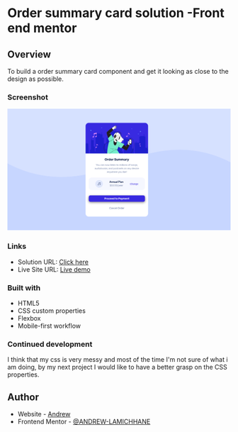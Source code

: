 # Order summary card solution -Front end mentor

## Overview

To build a order summary card component and get it looking as close to the design as possible.

### Screenshot

![](./images/Desktop-preview.png) 




### Links

- Solution URL: [Click here](https://www.frontendmentor.io/solutions/order-component-using-basic-css-in-mobile-first-view-uhkGrmzhb)
- Live Site URL: [Live demo](https://andrew-lc.github.io/Order-Summary-Component/)

### Built with

- HTML5
- CSS custom properties
- Flexbox
- Mobile-first workflow


### Continued development

I think that my css is very messy and most of the time I'm not sure of what i am doing, by my next project I would like to have a better grasp on the
CSS properties.

## Author

- Website - [Andrew](https://www.your-site.com)
- Frontend Mentor - [@ANDREW-LAMICHHANE](https://www.frontendmentor.io/profile/ANDREW-LAMICHHANE)
